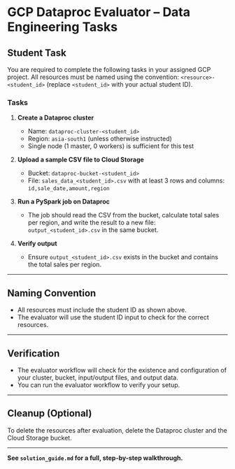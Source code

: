 # GCP Dataproc Evaluator – Data Engineering Tasks

## Student Task
You are required to complete the following tasks in your assigned GCP project. All resources must be named using the convention: `<resource>-<student_id>` (replace `<student_id>` with your actual student ID).

### Tasks
1. **Create a Dataproc cluster**
   - Name: `dataproc-cluster-<student_id>`
   - Region: `asia-south1` (unless otherwise instructed)
   - Single node (1 master, 0 workers) is sufficient for this test

2. **Upload a sample CSV file to Cloud Storage**
   - Bucket: `dataproc-bucket-<student_id>`
   - File: `sales_data_<student_id>.csv` with at least 3 rows and columns: `id,sale_date,amount,region`

3. **Run a PySpark job on Dataproc**
   - The job should read the CSV from the bucket, calculate total sales per region, and write the result to a new file: `output_<student_id>.csv` in the same bucket.

4. **Verify output**
   - Ensure `output_<student_id>.csv` exists in the bucket and contains the total sales per region.

---

## Naming Convention
- All resources must include the student ID as shown above.
- The evaluator will use the student ID input to check for the correct resources.

---

## Verification
- The evaluator workflow will check for the existence and configuration of your cluster, bucket, input/output files, and output data.
- You can run the evaluator workflow to verify your setup.

---

## Cleanup (Optional)
To delete the resources after evaluation, delete the Dataproc cluster and the Cloud Storage bucket.

---

**See `solution_guide.md` for a full, step-by-step walkthrough.**
